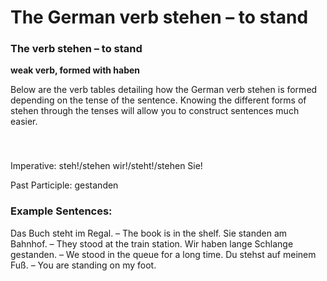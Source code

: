 # The German verb stehen – to stand



### The verb stehen – to stand

**weak verb, formed with haben**

Below are the verb tables detailing how the German verb stehen is formed depending on the tense of the sentence. Knowing the different forms of stehen through the tenses will allow you to construct sentences much easier.

### 


 

Imperative: steh!/stehen wir!/steht!/stehen Sie!

Past Participle: gestanden

### Example Sentences:

Das Buch steht im Regal. – The book is in the shelf.
Sie standen am Bahnhof. – They stood at the train station.
Wir haben lange Schlange gestanden. – We stood in the queue for a long time.
Du stehst auf meinem Fuß. – You are standing on my foot.
